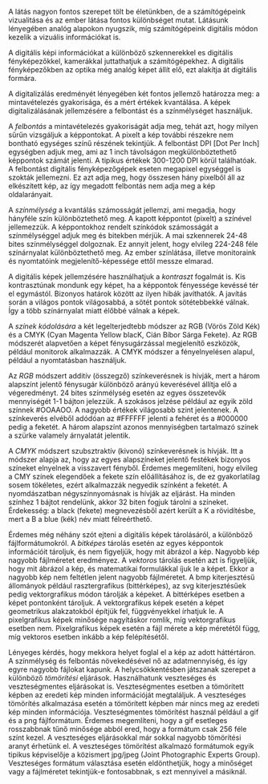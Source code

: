 A látás nagyon fontos szerepet tölt be életünkben, de a számítógépeink vizualitása és az ember látása fontos különbséget mutat. Látásunk lényegében analóg alapokon nyugszik, míg számítógépeink digitális módon kezelik a vizuális információkat is.

A digitális képi információkat a különböző szkennerekkel es digitális fényképezőkkel, kamerákkal juttathatjuk a számítógépekhez. A digitális fényképezőkben az optika még analóg képet állít elő, ezt alakítja át digitális formára.

A digitalizálás eredményét lényegében két fontos jellemző határozza meg: a mintavételezés gyakorisága, és a mért értékek kvantálása. A képek digitalizálásának jellemzésére a felbontást és a színmélységet használjuk.

A *felbontás* a mintavételezés gyakoriságát adja meg, tehát azt, hogy milyen sűrűn vizsgáljuk a képpontokat. A pixelt a kép további részekre nem bontható egységes színű részének tekintjük. A felbontást DPI [Dot Per Inch] egységben adjuk meg, ami az 1 inch távolságon megkülönböztethető képpontok számát jelenti. A tipikus értékek 300-1200 DPI körül találhatóak. A felbontást digitális fényképezőgépek eseten megapixel egységgel is szokták jellemezni. Ez azt adja meg, hogy összesen hány pixelből áll az elkészített kép, az így megadott felbontás nem adja meg a kép oldalarányait.

A *színmélység* a kvantálás számosságát jellemzi, ami megadja, hogy hányféle szín különböztethető meg. A kapott képpontot (pixelt) a színével jellemezzük. A képpontokhoz rendelt színkódok számosságát a színmélységgel adjuk meg és bitekben mérjük. A mai szkennerek 24-48 bites színmélységgel dolgoznak. Ez annyit jelent, hogy elvileg 224-248 féle színárnyalat különböztethető meg. Az ember színlátása, illetve monitoraink és nyomtatóink megjelenítő-képessége ettől messze elmarad.

A digitális képek jellemzésére használhatjuk a *kontraszt* fogalmát is. Kis kontrasztúnak mondunk egy képet, ha a képpontok fényessége kevéssé tér el egymástól. Bizonyos határok között az ilyen hibák javíthatók. A javítás során a világos pontok világosabbá, a sötét pontok sötétebbekké válnak. Így a több színárnyalat miatt élőbbé válnak a képek.

A *színek kódolására* a két legelterjedtebb módszer az RGB (Vörös Zöld Kék) és a CMYK (Cyan Magenta Yellow blacK, Cián Bíbor Sárga Fekete). Az RGB módszerét alapvetően a képet fénysugárzással megjelenítő eszközök, például monitorok alkalmazzák. A CMYK módszer a fényelnyelésen alapul, például a nyomtatásban használjuk.

Az *RGB* módszert additív (összegző) színkeverésnek is hívják, mert a három alapszínt jelentő fénysugár különböző arányú keverésével állítja elő a végeredményt. 24 bites színmélység esetén az egyes összetevők mennyiségét 1-1 bájton jelezzük. A szokásos jelzése például az egyik zöld színnek #OOAAOO. A nagyobb értékek világosabb szint jelentenek. A színkeverés elvéből adódóan az #FFFFFF jelenti a fehéret és a #000000 pedig a feketét. A három alapszínt azonos mennyiségben tartalmazó színek a szürke valamely árnyalatát jelentik.

A *CMYK* módszert szubsztraktív (kivonó) színkeverésnek is hívják. Itt a módszer alapja az, hogy az egyes alapszíneket jelentő festékek bizonyos színeket elnyelnek a visszavert fényből. Érdemes megemlíteni, hogy elvileg a CMY színek elegendőek a fekete szín előállításához is, de ez gyakorlatilag sosem tökéletes, ezért alkalmazzák negyedik színként a feketét. A nyomdászatban négyszínnyomásnak is hívják az eljárást. Ha minden színhez 1 bájtot rendelünk, akkor 32 biten fogjuk tárolni a színeket. Érdekesség: a black (fekete) megnevezésből azért került a K a rövidítésbe, mert a B a blue (kék) név miatt félreérthető.

Érdemes még néhány szót ejteni a digitális képek tárolásáról, a különböző fájlformátumokról. A *bitképes* tárolás esetén az egyes képpontok információit tároljuk, és nem figyeljük, hogy mit ábrázol a kép. Nagyobb kép nagyobb fájlméretet eredményez. A *vektoros* tárolás esetén azt is figyeljük, hogy mit ábrázol a kép, és matematikai formulákkal íjuk le a képet. Ekkor a nagyobb kép nem feltétlen jelent nagyobb fájlméretet. A bmp kiterjesztésű állományok például rasztergrafikus (bittérképes), az svg kiterjesztésűek pedig vektorgrafikus módon tárolják a képeket. A bittérképes esetben a képet pontonként tároljuk. A vektorgrafikus képek esetén a képet geometrikus alakzatokból építjük fel, függvényekkel írhatjuk le. A pixelgrafikus képek minősége nagyításkor romlik, míg vektorgrafikus esetben nem. Pixelgrafikus képek esetén a fájl mérete a kép méretétől függ, míg vektoros esetben inkább a kép felépítésétől.

Lényeges kérdés, hogy mekkora helyet foglal el a kép az adott háttértáron. A színmélység és felbontás növekedésével nő az adatmennyiség, és így egyre nagyobb fájlokat kapunk. A helycsökkentésben játszanak szerepet a különböző *tömörítési* eljárások. Használhatunk veszteséges és veszteségmentes eljárásokat is. Veszteségmentes esetben a tömörített képben az eredeti kép minden információját megtaláljuk. A veszteséges tömörítés alkalmazása esetén a tömörített képben már nincs meg az eredeti kép minden információja. Veszteségmentes tömörítést használ például a gif és a png fájlformátum. Érdemes megemlíteni, hogy a gif esetleges rosszabbnak tűnő minősége abból ered, hogy a formátum csak 256 féle színt kezel. A veszteséges eljárásokkal már sokkal nagyobb tömörítési aranyt érhetünk el. A veszteséges tömörítést alkalmazó formátumok egyik tipikus képviselője a közismert jpg/jpeg (Joint Photographic Experts Group). Veszteséges formátum választása esetén eldönthetjük, hogy a minőséget vagy a fájlméretet tekintjük-e fontosabbnak, s ezt mennyivel a másiknál.

